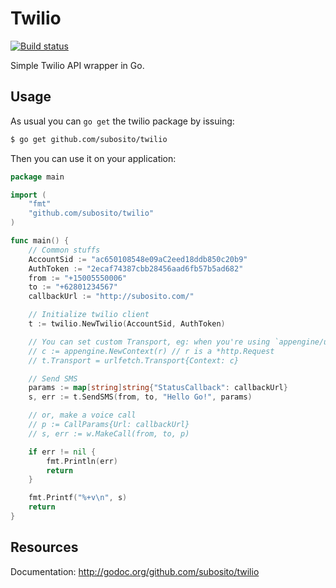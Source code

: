 # Twilio

[![Build status](http://goci.me/project/image/github.com/subosito/twilio)](http://goci.me/project/github.com/subosito/twilio)

Simple Twilio API wrapper in Go.

## Usage

As usual you can `go get` the twilio package by issuing:

```bash
$ go get github.com/subosito/twilio
```

Then you can use it on your application:

```go
package main

import (
	"fmt"
	"github.com/subosito/twilio"
)

func main() {
	// Common stuffs
	AccountSid := "ac650108548e09aC2eed18ddb850c20b9"
	AuthToken := "2ecaf74387cbb28456aad6fb57b5ad682"
	from := "+15005550006"
	to := "+62801234567"
	callbackUrl := "http://subosito.com/"

	// Initialize twilio client
	t := twilio.NewTwilio(AccountSid, AuthToken)

	// You can set custom Transport, eg: when you're using `appengine/urlfetch` on Google's appengine
	// c := appengine.NewContext(r) // r is a *http.Request
	// t.Transport = urlfetch.Transport{Context: c}

	// Send SMS
	params := map[string]string{"StatusCallback": callbackUrl}
	s, err := t.SendSMS(from, to, "Hello Go!", params)

	// or, make a voice call
	// p := CallParams{Url: callbackUrl}
	// s, err := w.MakeCall(from, to, p)

	if err != nil {
		fmt.Println(err)
		return
	}

	fmt.Printf("%+v\n", s)
	return
}
```

## Resources

Documentation: http://godoc.org/github.com/subosito/twilio

